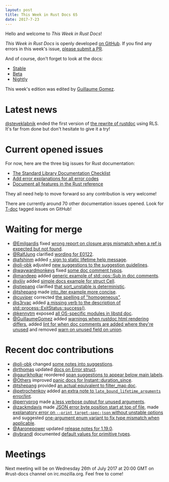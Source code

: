 ```yaml
---
layout: post
title: This Week in Rust Docs 65
date: 2017-7-23
---
```


Hello and welcome to *This Week in Rust Docs*!

*This Week in Rust Docs* is openly developed [on GitHub](https://github.com/GuillaumeGomez/this-week-in-rust-docs).
If you find any errors in this week's issue, [please submit a PR](https://github.com/GuillaumeGomez/this-week-in-rust-docs/pulls).

And of course, don't forget to look at the docs:

* [Stable](https://doc.rust-lang.org/)
* [Beta](https://doc.rust-lang.org/beta/)
* [Nightly](https://doc.rust-lang.org/nightly/)

This week's edition was edited by [Guillaume Gomez](https://github.com/GuillaumeGomez).

# Latest news

[@steveklabnik](https://github.com/steveklabnik) ended the first version of [the rewrite of rustdoc](https://github.com/steveklabnik/rustdoc) using RLS. It's far from done but don't hesitate to give it a try!

# Current opened issues

For now, here are the three big issues for Rust documentation:

* [The Standard Library Documentation Checklist](https://github.com/rust-lang/rust/issues/29329)
* [Add error explanations for all error codes](https://github.com/rust-lang/rust/issues/32777)
* [Document all features in the Rust reference](https://github.com/rust-lang-nursery/reference/issues/9)

They all need help to move forward so any contribution is very welcome!

There are currently around 70 other documentation issues opened. Look for [T-doc](https://github.com/rust-lang/rust/labels/T-doc) tagged issues on GitHub!

# Waiting for merge

* [@Emilgardis](https://github.com/Emilgardis) fixed [wrong report on closure args mismatch when a ref is expected but not found](https://github.com/rust-lang/rust/pull/42270).
* [@RalfJung](https://github.com/RalfJung) clarified [wording for E0122](https://github.com/rust-lang/rust/pull/43176).
* [@afshinm](https://github.com/afshinm) added [`+` sign to static lifetime help message](https://github.com/rust-lang/rust/pull/43363).
* [@oli-obk](https://github.com/oli-obk) adjusted [new suggestions to the suggestion guidelines](https://github.com/rust-lang/rust/pull/43386).
* [@waywardmonkeys](https://github.com/waywardmonkeys) fixed [some doc comment typos](https://github.com/rust-lang/rust/pull/43428).
* [@mandeep](https://github.com/mandeep) added [generic example of std::ops::Sub in doc comments](https://github.com/rust-lang/rust/pull/43413).
* [@xliiv](https://github.com/xliiv) added [simple docs example for struct Cell](https://github.com/rust-lang/rust/pull/43423).
* [@stjepang](https://github.com/stjepang) clarified [that sort_unstable is deterministic](https://github.com/rust-lang/rust/pull/43374).
* [@tshepang](https://github.com/tshepang) made [into_iter example more concise](https://github.com/rust-lang/rust/pull/43409).
* [@cuviper](https://github.com/cuviper) corrected [the spelling of "homogeneous"](https://github.com/rust-lang/rust/pull/43401).
* [@s3rvac](https://github.com/s3rvac) added [a missing verb to the description of std::process::ExitStatus::success()](https://github.com/rust-lang/rust/pull/43379).
* [@kennytm](https://github.com/kennytm) exposed [all OS-specific modules in libstd doc](https://github.com/rust-lang/rust/pull/43348).
* [@GuillaumeGomez](https://github.com/GuillaumeGomez) added [warnings when rustdoc html rendering differs](https://github.com/rust-lang/rust/pull/41991), added [lint for when doc comments are added where they're unused](https://github.com/rust-lang/rust/pull/43009) and removed [warn on unused field on union](https://github.com/rust-lang/rust/pull/43397).

# Recent doc contributions

* [@oli-obk](https://github.com/oli-obk) changed [some notes into suggestions](https://github.com/rust-lang/rust/pull/42033).
* [@rthomas](https://github.com/rthomas) updated [docs on Error struct](https://github.com/rust-lang/rust/pull/42837).
* [@gaurikholkar](https://github.com/gaurikholkar) reordered [span suggestions to appear below main labels](https://github.com/rust-lang/rust/pull/43251).
* [@Others](https://github.com/Others) improved [panic docs for Instant::duration_since](https://github.com/rust-lang/rust/pull/43256).
* [@tshepang](https://github.com/tshepang) provided [an actual equivalent to filter_map doc](https://github.com/rust-lang/rust/pull/43416).
* [@petrochenkov](https://github.com/petrochenkov) added [an extra note to `late_bound_lifetime_arguments` error/lint](https://github.com/rust-lang/rust/pull/43343).
* [@perryprog](https://github.com/perryprog) made [a less verbose output for unused arguments](https://github.com/rust-lang/rust/pull/43323).
* [@zackmdavis](https://github.com/zackmdavis) made [JSON error byte position start at top of file](https://github.com/rust-lang/rust/pull/42973), made [explanatory error on `--print target-spec-json` without unstable options](https://github.com/rust-lang/rust/pull/43260) and suggested [one-argument enum variant to fix type mismatch when applicable](https://github.com/rust-lang/rust/pull/43178).
* [@Aaronepower](https://github.com/Aaronepower) updated [release notes for 1.19.0](https://github.com/rust-lang/rust/pull/43368).
* [@vbrandl](https://github.com/vbrandl) documented [default values for primitive types](https://github.com/rust-lang/rust/pull/43252).

# Meetings

Next meeting will be on Wednesday 26th of July 2017 at 20:00 GMT on #rust-docs channel on irc.mozilla.org. Feel free to come!
